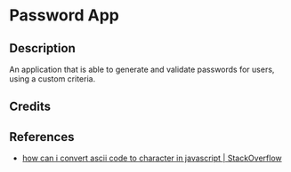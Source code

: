 # Password App

## Description

An application that is able to generate and validate passwords for users, using
a custom criteria.

## Credits

## References

- [how can i convert ascii code to character in javascript | StackOverflow](https://stackoverflow.com/questions/5245368/how-can-i-convert-ascii-code-to-character-in-javascript)
